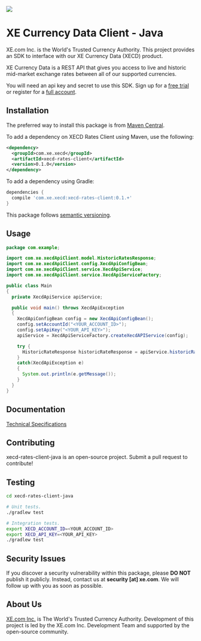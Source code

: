 <p align="">
    <a href="http://www.xe.com" target="_blank">
        <img src="https://avatars.githubusercontent.com/u/8235441?s=96&v=4"/>
    </a>
</p>

# XE Currency Data Client - Java

XE.com Inc. is the World's Trusted Currency Authority. This project provides an SDK to interface with our XE Currency Data (XECD) product.

XE Currency Data is a REST API that gives you access to live and historic mid-market exchange rates between all of our supported currencies. 

You will need an api key and secret to use this SDK. Sign up for a [free trial][5] or register for a [full account][6].

## Installation

The preferred way to install this package is from [Maven Central][4].

To add a dependency on XECD Rates Client using Maven, use the following:

```xml
<dependency>
  <groupId>com.xe.xecd</groupId>
  <artifactId>xecd-rates-client</artifactId>
  <version>0.1.0</version>
</dependency>
```

To add a dependency using Gradle:

```groovy
dependencies {
  compile 'com.xe.xecd:xecd-rates-client:0.1.+'
}
```

This package follows [semantic versioning][3].

## Usage

```java
package com.example;

import com.xe.xecdApiClient.model.HistoricRatesResponse;
import com.xe.xecdApiClient.config.XecdApiConfigBean;
import com.xe.xecdApiClient.service.XecdApiService;
import com.xe.xecdApiClient.service.XecdApiServiceFactory;

public class Main
{
  private XecdApiService apiService;

  public void main() throws XecdApiException
  {
    XecdApiConfigBean config = new XecdApiConfigBean();
    config.setAccountId("<YOUR_ACCOUNT_ID>");
    config.setApiKey("<YOUR_API_KEY>");
    apiService = XecdApiServiceFactory.createXecdAPIService(config);

    try {
      HistoricRateResponse historicRateResponse = apiService.historicRate("CAD", "USD,GBP", "2017-09-14", null, 1.00, false, false);
    }
    catch(XecdApiException e)
    {
      System.out.println(e.getMessage());
    }
  }
}
```

## Documentation

[Technical Specifications][2]

## Contributing

xecd-rates-client-java is an open-source project. Submit a pull request to contribute!

## Testing

```bash
cd xecd-rates-client-java

# Unit tests.
./gradlew test

# Integration tests.
export XECD_ACCOUNT_ID=<YOUR_ACCOUNT_ID>
export XECD_API_KEY=<YOUR_API_KEY>
./gradlew test
```

## Security Issues

If you discover a security vulnerability within this package, please **DO NOT** publish it publicly. Instead, contact us at **security [at] xe.com**. We will follow up with you as soon as possible.

## About Us

[XE.com Inc.][1] is The World's Trusted Currency Authority. Development of this project is led by the XE.com Inc. Development Team and supported by the open-source community.

[1]: http://www.xe.com
[2]: http://www.xe.com/xecurrencydata/XE_Currency_Data_API_Specifications.pdf
[3]: http://semver.org/
[4]: http://search.maven.org/
[5]: https://xecd.xe.com/account/signup.php?freetrial
[6]: http://www.xe.com/xecurrencydata/
